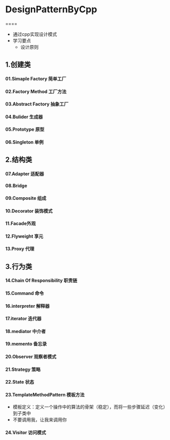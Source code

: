 # DesignPatternByCpp

====

* 通过cpp实现设计模式
* 学习要点
  * 设计原则

## 1.创建类
#### 01.Simaple Factory 简单工厂
#### 02.Factory Method 工厂方法
#### 03.Abstract Factory 抽象工厂
#### 04.Bulider 生成器
#### 05.Prototype 原型
#### 06.Singleton 单例
## 2.结构类
#### 07.Adapter 适配器
#### 08.Bridge
#### 09.Composite 组成
#### 10.Decorator 装饰模式
#### 11.Facade外观 
#### 12.Flyweight 享元
#### 13.Proxy 代理
## 3.行为类
#### 14.Chain Of Responsibility 职责链
#### 15.Command 命令
#### 16.interpreter 解释器
#### 17.iterator 迭代器
#### 18.mediator 中介者
#### 19.memento 备忘录
#### 20.Observer 观察者模式
#### 21.Strategy 策略

#### 22.State 状态
#### 23.TemplateMethodPattern 模板方法
* 模板定义：定义一个操作中的算法的骨架（稳定），而将一些步骤延迟（变化）到子类中
* 不要调用我，让我来调用你
#### 24.Visitor 访问模式
